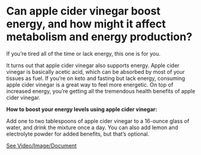 # Can apple cider vinegar boost energy, and how might it affect metabolism and energy production?

If you’re tired all of the time or lack energy, this one is for you.

It turns out that apple cider vinegar also supports energy. Apple cider vinegar is basically acetic acid, which can be absorbed by most of your tissues as fuel. If you’re on keto and fasting but lack energy, consuming apple cider vinegar is a great way to feel more energetic. On top of increased energy, you’re getting all the tremendous health benefits of apple cider vinegar.

**How to boost your energy levels using apple cider vinegar:**

Add one to two tablespoons of apple cider vinegar to a 16-ounce glass of water, and drink the mixture once a day. You can also add lemon and electrolyte powder for added benefits, but that’s optional.

 [See Video/Image/Document](https://hls-player.drberg.com/asset?path=migrated-assets/fixed-apple-cider-vinegar)